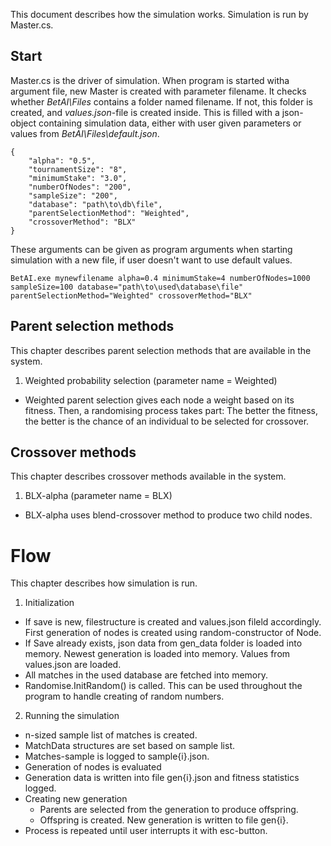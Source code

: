 This document describes how the simulation works.
Simulation is run by Master.cs. 

## Start

Master.cs is the driver of simulation. When program is started witha argument file,
new Master is created with parameter filename. It checks whether *BetAI\Files* contains a
folder named filename. If not, this folder is created, and *values.json*-file is created inside.
This is filled with a json-object containing simulation data, either with user given
parameters or values from *BetAI\Files\default.json*. 

```
{
	"alpha": "0.5",
	"tournamentSize": "8",
	"minimumStake": "3.0",
	"numberOfNodes": "200",
	"sampleSize": "200",
	"database": "path\to\db\file",
	"parentSelectionMethod": "Weighted",
	"crossoverMethod": "BLX"
}
```

These arguments can be given as program arguments when starting simulation
with a new file, if user doesn't want to use default values. 

```
BetAI.exe mynewfilename alpha=0.4 minimumStake=4 numberOfNodes=1000 sampleSize=100 database="path\to\used\database\file" parentSelectionMethod="Weighted" crossoverMethod="BLX"
```

## Parent selection methods
This chapter describes parent selection methods that are available in the system. 
1. Weighted probability selection (parameter name = Weighted)
- Weighted parent selection gives each node a weight based on its fitness. 
Then, a randomising process takes part: The better the fitness, the better is the chance
of an individual to be selected for crossover.

## Crossover methods
This chapter describes crossover methods available in the system.
1. BLX-alpha (parameter name = BLX)
- BLX-alpha uses blend-crossover method to produce two child nodes. 

# Flow
This chapter describes how simulation is run.

1. Initialization
- If save is new, filestructure is created and values.json fileld accordingly. First
generation of nodes is created using random-constructor of Node.
- If Save already exists, json data from gen_data folder is loaded into memory. Newest generation 
is loaded into memory. Values from values.json are loaded.
- All matches in the used database are fetched into memory.
- Randomise.InitRandom() is called. This can be used throughout the program to handle creating of random numbers.

2. Running the simulation
- n-sized sample list of matches is created.
- MatchData structures are set based on sample list.
- Matches-sample is logged to sample{i}.json.
- Generation of nodes is evaluated
- Generation data is written into file gen{i}.json and fitness statistics logged.
- Creating new generation
	- Parents are selected from the generation to produce offspring.
	- Offspring is created. New generation is written to file gen{i}.
- Process is repeated until user interrupts it with esc-button.
